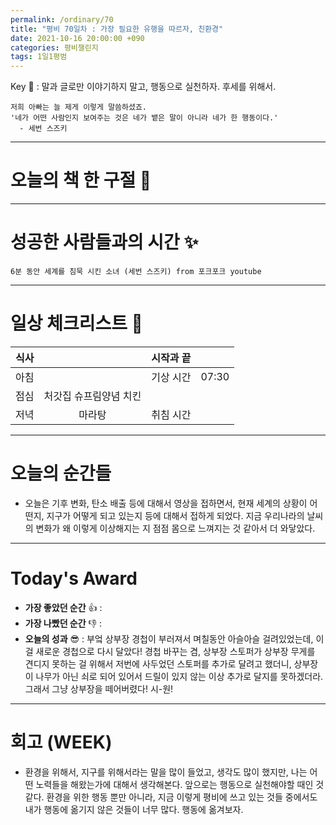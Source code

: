 ```yaml
---
permalink: /ordinary/70
title: "평비 70일차 : 가장 필요한 유행을 따르자, 친환경"
date: 2021-10-16 20:00:00 +090
categories: 평비챌린지
tags: 1일1평범
---  
```

Key 🔑 : 말과 글로만 이야기하지 말고, 행동으로 실천하자. 후세를 위해서.
```
저희 아빠는 늘 제게 이렇게 말씀하셨죠. 
'네가 어떤 사람인지 보여주는 것은 네가 뱉은 말이 아니라 네가 한 행동이다.'
  - 세번 스즈키
```

---
# 오늘의 책 한 구절 📕


---
# 성공한 사람들과의 시간 ✨
`6분 동안 세계를 침묵 시킨 소녀 (세번 스즈키) from 포크포크 youtube`  

---
# 일상 체크리스트 📃

| 식사 |  | 시작과 끝 |  |
|:----:|:----:|:----:|:----:|
| 아침 |  | 기상 시간 | 07:30 |
| 점심 | 처갓집 슈프림양념 치킨 |  |  |
| 저녁 | 마라탕 | 취침 시간 |  |

---
# 오늘의 순간들
- 오늘은 기후 변화, 탄소 배출 등에 대해서 영상을 접하면서, 현재 세계의 상황이 어떤지, 지구가 어떻게 되고 있는지 등에 대해서 접하게 되었다. 지금 우리나라의 날씨의 변화가 왜 이렇게 이상해지는 지 점점 몸으로 느껴지는 것 같아서 더 와닿았다.

---
# Today's Award
- **가장 좋았던 순간** 👍 : 
- **가장 나빴던 순간** 👎 : 
- **오늘의 성과** 😎 : 부엌 상부장 경첩이 부러져서 며칠동안 아슬아슬 걸려있었는데, 이걸 새로운 경첩으로 다시 달았다! 경첩 바꾸는 겸, 상부장 스토퍼가 상부장 무게를 견디지 못하는 걸 위해서 저번에 사두었던 스토퍼를 추가로 달려고 했더니, 상부장이 나무가 아닌 쇠로 되어 있어서 드릴이 있지 않는 이상 추가로 달지를 못하겠더라. 그래서 그냥 상부장을 떼어버렸다! 시-원!

---
# 회고 (WEEK)
- 환경을 위해서, 지구를 위해서라는 말을 많이 들었고, 생각도 많이 했지만, 나는 어떤 노력들을 해왔는가에 대해서 생각해본다. 앞으로는 행동으로 실천해야할 때인 것 같다. 환경을 위한 행동 뿐만 아니라, 지금 이렇게 평비에 쓰고 있는 것들 중에서도 내가 행동에 옮기지 않은 것들이 너무 많다. 행동에 옮겨보자.
